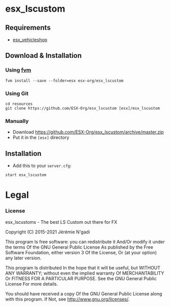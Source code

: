 # esx_lscustom

## Requirements
- [esx_vehicleshop](https://github.com/ESX-Org/esx_vehicleshop)

## Download & Installation

### Using [fvm](https://github.com/qlaffont/fvm-installer)
```
fvm install --save --folder=esx esx-org/esx_lscustom
```

### Using Git
```
cd resources
git clone https://github.com/ESX-Org/esx_lscustom [esx]/esx_lscustom
```

### Manually
- Download https://github.com/ESX-Org/esx_lscustom/archive/master.zip
- Put it in the `[esx]` directory

## Installation
- Add this to your `server.cfg`:

```
start esx_lscustom
```

# Legal
### License
esx_lscustoms - The best LS Custom out there for FX

Copyright (C) 2015-2021  Jérémie N'gadi

This program Is free software: you can redistribute it And/Or modify it under the terms Of the GNU General Public License As published by the Free Software Foundation, either version 3 Of the License, Or (at your option) any later version.

This program Is distributed In the hope that it will be useful, but WITHOUT ANY WARRANTY; without even the implied warranty Of MERCHANTABILITY Or FITNESS FOR A PARTICULAR PURPOSE. See the GNU General Public License For more details.

You should have received a copy Of the GNU General Public License along with this program. If Not, see http://www.gnu.org/licenses/.